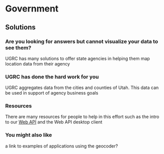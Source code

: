 # Government

## Solutions

### Are you looking for answers but cannot visualize your data to see them?

UGRC has many solutions to offer state agencies in helping them map location data from their agency

### UGRC has done the hard work for you

UGRC aggregates data from the cities and counties of Utah. This data can be used in support of agency business goals

### Resources

There are many resources for people to help in this effort such as the intro to our [Web API](/api.md) and the Web API desktop client

### You might also like

a link to examples of applications using the geocoder?


